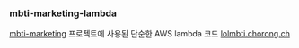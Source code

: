 ### mbti-marketing-lambda

[mbti-marketing](https://github.com/Choi-Seunghwan/mbti-marketing) 프로젝트에 사용된 단순한 AWS lambda 코드
[lolmbti.chorong.ch](http://lolmbti.chorong.ch/)
